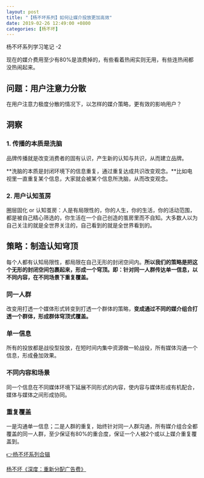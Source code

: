 ```yaml
---
layout: post
title: "【杨不坏系列】如何让媒介投放更加高效"
date: 2019-02-26 12:49:00 +0800
categories: [杨不坏]
---
```


杨不坏系列学习笔记 -2

现在的媒介费用至少有80%是浪费掉的，有些看着热闹实则无用，有些连热闹都没热闹起来。

## 问题：用户注意力分散

在用户注意力极度分散的情况下，以怎样的媒介策略，更有效的影响用户？

## 洞察

### 1. 传播的本质是洗脑

品牌传播就是改变消费者的固有认识，产生新的认知与共识，从而建立品牌。

**洗脑的本质是封闭环境下的信息重复，通过重复达成共识改变观念。**比如电视里一直重复某个信息，大家就会被某个信息所洗脑，从而改变观念。

### 2. 用户认知茧房

圈层固化 or 认知茧房：人是有局限性的，你的人生，你的生活，你的活动范围，都是被自己精心筛选的，你生活在一个自己创造的茧房里而不自知。大多数人以为自己关注的就是全世界关注的，自己看到的就是全世界看到的。

## 策略：制造认知穹顶

每个人都有认知局限性，都局限在自己无形的封闭空间内。**所以我们的策略是把这个无形的封闭空间包裹起来，形成一个穹顶。即：针对同一人群传达单一信息，以不同内容，在不同场景下重复覆盖。**

### 同一人群

改变用打透一个媒体形式转变到打透一个群体的策略，**变成通过不同的媒介组合打透一个群体，形成群体穹顶式覆盖。**

### 单一信息

所有的投放都是战役型投放，在短时间内集中资源做一轮战役，所有媒体沟通一个信息，形成叠加效果。

### 不同内容和场景

同一个信息在不同媒体环境下延展不同形式的内容，使内容与媒体形成有机配合，媒体与媒体之间形成协同。

### 重复覆盖

一是沟通单一信息；二是人群的重复，始终针对同一人群沟通，所有媒介组合全都覆盖的同一人群，至少保证有80%的重合度，保证一个人被2个或以上媒介重复覆盖到。

[👉杨不坏系列合辑](./ybh.html)

[杨不坏《深度：重新分配广告费》](https://mp.weixin.qq.com/s/b_3dvwr-S_SixjZMbCQmkA)
